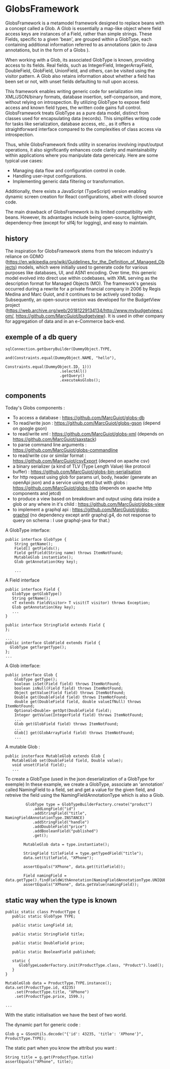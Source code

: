 # GlobsFramework
GlobsFramework is a metamodel framework designed to replace beans with a concept called a Glob. A Glob is essentially a map-like object where field access keys are instances of a Field, rather than simple strings. These Fields, specific to a given 'bean', are grouped within a GlobType, each containing additional information referred to as annotations (akin to Java annotations, but in the form of a Globs ).

When working with a Glob, its associated GlobType is known, providing access to its fields. Real fields, such as IntegerField, IntegerArrayField, DoubleField, GlobField, UnionField, and others, can be visited using the visitor pattern. A Glob also retains information about whether a field has been set or not, with unset fields defaulting to null upon access.

This framework enables writing generic code for serialization into XML/JSON/binary formats, database insertion, self-comparison, and more, without relying on introspection. By utilizing GlobType to expose field access and known field types, the written code gains full control. GlobsFramework treats GlobType as a pure data model, distinct from classes used for encapsulating data (records). This simplifies writing code for tasks like serialization, database access, etc., as it offers a straightforward interface compared to the complexities of class access via introspection.

Thus, while GlobsFramework finds utility in scenarios involving input/output operations, it also significantly enhances code clarity and maintainability within applications where you manipulate data genericaly. Here are some typical use cases:

* Managing data flow and configuration control in code.
* Handling user-input configurations.
* Implementing generic data filtering or transformation.

Additionally, there exists a JavaScript (TypeScript) version enabling dynamic screen creation for React configurations, albeit with closed source code.

The main drawback of GlobsFramework is its limited compatibility with beans. However, its advantages include being open-source, lightweight, dependency-free (except for slf4j for logging), and easy to maintain.

## history

The inspiration for GlobsFramework stems from the telecom industry's reliance on GDMO (https://en.wikipedia.org/wiki/Guidelines_for_the_Definition_of_Managed_Objects) models, which were initially used to generate code for various purposes like databases, UI, and ASN1 encoding. Over time, this generic model evolved into direct use within codebases, with XML serving as the description format for Managed Objects (MO). The framework's genesis occurred during a rewrite for a private financial company in 2006 by Regis Medina and Marc Guiot, and it continues to be actively used today. Subsequently, an open-source version was developed for the BudgetView project (https://web.archive.org/web/20181229134134/http://www.mybudgetview.com/, https://github.com/MarcGuiot/budgetview).
It is used in other company for aggregation of data and in an e-Commerce back-end.

## exemple of a db query

```
sqlConnection.getQueryBuilder(DummyObject.TYPE,
                                and(Constraints.equal(DummyObject.NAME, "hello"),
                                        Constraints.equal(DummyObject.ID, 1)))
                        .selectAll()
                        .getQuery()
                        .executeAsGlobs();
```


## components

Today's Globs components :

* To access a database : https://github.com/MarcGuiot/globs-db
* To read/write json : https://github.com/MarcGuiot/globs-gson (depend on google gson)
* to read/write xml : https://github.com/MarcGuiot/globs-xml (depends on https://github.com/MarcGuiot/saxstack)
* to parse command line arguments : https://github.com/MarcGuiot/globs-commandline
* to read/write csv or similar format : https://github.com/MarcGuiot/csvExport (depend on apache csv)
* a binary serializer (a kind of TLV (Type Length Value) like protocol buffer) : https://github.com/MarcGuiot/globs-bin-serialisation
* for http request using glob for params url, body, header (generate an openApi json) and a service using etcd but with globs : https://github.com/MarcGuiot/globs-http (depends on apache http components and jetcd)
* to produce a view based on breakdown and output using data inside a glob or any where in it's child : https://github.com/MarcGuiot/globs-view
* to implement a graphql api : https://github.com/MarcGuiot/globs-graphql (no dependency except antlr graphql.g4, do not response to query on schema : I use graphql-java for that.)


A GlobType interface:
```
public interface GlobType {
    String getName();
    Field[] getFields();
    Field getField(String name) throws ItemNotFound;
    MutableGlob instantiate();
    Glob getAnnotation(Key key);

    ...
```

A Field interface
```
public interface Field {
   GlobType getGlobType()
   String getName();
   <T extends FieldVisitor> T visit(T visitor) throws Exception;
   Glob getAnnotation(Key key);
   ...
}

public interface StringField extends Field {
};

...
public interface GlobField extends Field {
  GlobType getTargetType();
};
...
```


A Glob interface:
```
public interface Glob {
    GlobType getType();
    boolean isSet(Field field) throws ItemNotFound;
    boolean isNull(Field field) throws ItemNotFound;
    Object getValue(Field field) throws ItemNotFound;
    Double get(DoubleField field) throws ItemNotFound;
    double get(DoubleField field, double valueIfNull) throws ItemNotFound;
    Optional<Double> getOpt(DoubleField field);
    Integer getValue(IntegerField field) throws ItemNotFound;
    ...
    Glob get(GlobField field) throws ItemNotFound;
    ...
    Glob[] get(GlobArrayField field) throws ItemNotFound;
    ...
```

A mutable Glob :
```
public insterface MutableGlob extends Glob {
   MutableGlob set(DoubleField field, Double value);
   void unset(Field field);
   ...
```

To create a GlobType (used in the json deserialization of a GlobType for exemple)
In these example, we create a GlobType, associate an 'annotation' called NamingField to a field, set and get a value for the given field,
and retreive the field using the NamingFieldAnnotationType which is also a Glob.


```
         GlobType type = GlobTypeBuilderFactory.create("product")
            .addLongField("id")
            .addStringField("title", NamingFieldAnnotationType.INSTANCE)
            .addStringField("handle")
            .addDoubleField("price")
            .addBooleanField("published")
            .get();

        MutableGlob data = type.instantiate();

        StringField titleField = type.getTypedField("title");
        data.set(titleField, "XPhone");

        assertEquals("XPhone", data.get(titleField));

        Field namingField = data.getType().findFieldWithAnnotation(NamingFieldAnnotationType.UNIQUE_KEY);
        assertEquals("XPhone", data.getValue(namingField));
```

## static way when the type is known
```
public static class ProductType {
   public static GlobType TYPE;
   
   public static LongField id;

   public static StringField title;
   
   public static DoubleField price;
   
   public static BooleanField published;
   
   static {
      GlobTypeLoaderFactory.init(ProductType.class, "Product").load();
   }
}

MutableGlob data = ProductType.TYPE.instance();
data.set(ProductType.id, 43235)
    .set(ProductType.title, "XPhone")
    .set(ProductType.price, 1599.);

...

```

With the static initialisation we have the best of two world.

The dynamic part for generic code : 
```
Glob g = GSonUtils.decode("{'id': 43235, 'title': 'XPhone'}", ProductType.TYPE);
```

The static part when you know the attribut you want : 
```
String title = g.get(ProductType.title)
assertEquals("XPhone", title);
```
